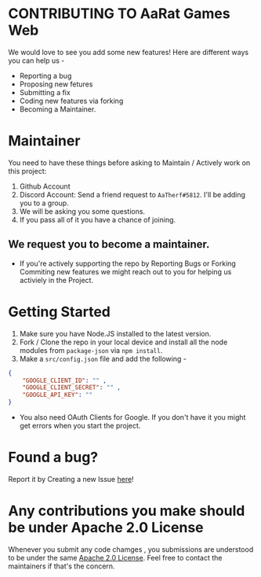 # CONTRIBUTING TO AaRat Games Web

We would love to see you add some new features! Here are different ways you can help us -

- Reporting a bug
- Proposing new fetures
- Submitting a fix
- Coding new features via forking
- Becoming a Maintainer.

# Maintainer

You need to have these things before asking to Maintain / Actively work on this project:

1) Github Account
2) Discord Account: Send a friend request to `AaTherf#5812`. I'll be adding you to a group.
3) We will be asking you some questions.
4) If you pass all of it you have a chance of joining.

## We request you to become a maintainer.

- If you're actively supporting the repo by Reporting Bugs or Forking Commiting new features we might reach out to you for helping us activiely in the Project.

# Getting Started

1. Make sure you have Node.JS installed to the latest version.
2. Fork / Clone the repo in your local device and install all the node modules from `package-json` via `npm install`.
3. Make a `src/config.json` file and add the following -
```json
{
    "GOOGLE_CLIENT_ID": "" ,
    "GOOGLE_CLIENT_SECRET": "" ,
    "GOOGLE_API_KEY": ""
}
```

- You also need OAuth Clients for Google. If you don't have it you might get errors when you start the project.

# Found a bug?

Report it by Creating a new Issue [here](https://github.com/OfficialAaRat-RRI/ARTG-Official-Web/issues)!

# Any contributions you make should be under Apache 2.0 License

Whenever you submit any code chamges , you submissions are understood to be under the same [Apache 2.0 License](https://github.com/OfficialAaRat-RRI/ARTG-Official-Web/blob/main/LICENSE). Feel free to contact the maintainers if that's the concern.
